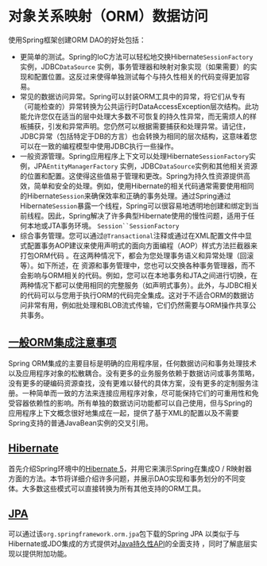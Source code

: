 #   对象关系映射（ORM）数据访问

使用Spring框架创建ORM DAO的好处包括：
-   更简单的测试。Spring的IoC方法可以轻松地交换Hibernate`SessionFactory`实例，JDBC`DataSource` 实例，事务管理器和映射对象实现（如果需要）的实现和配置位置。这反过来使得单独测试每个与持久性相关的代码变得更加容易。
-   常见的数据访问异常。Spring可以封装ORM工具中的异常，将它们从专有（可能检查的）异常转换为公共运行时DataAccessException层次结构。此功能允许您仅在适当的层中处理大多数不可恢复的持久性异常，而无需烦人的样板捕获，引发和异常声明。您仍然可以根据需要捕获和处理异常。请记住，JDBC异常（包括特定于DB的方言）也会转换为相同的层次结构，这意味着您可以在一致的编程模型中使用JDBC执行一些操作。
-   一般资源管理。Spring应用程序上下文可以处理Hibernate`SessionFactory`实例，JPA`EntityManagerFactory` 实例，JDBC`DataSource`实例和其他相关资源的位置和配置。这使得这些值易于管理和更改。Spring为持久性资源提供高效，简单和安全的处理。例如，使用Hibernate的相关代码通常需要使用相同的Hibernate`Session`来确保效率和正确的事务处理。通过Spring通过Hibernate`Session`暴露一个线程，Spring可以很容易地透明地创建和绑定到当前线程。因此，Spring解决了许多典型Hibernate使用的慢性问题，适用于任何本地或JTA事务环境。 `Session``SessionFactory`
-   综合事务管理。您可以通过`@Transactional`注释或通过在XML配置文件中显式配置事务AOP建议来使用声明式的面向方面编程（AOP）样式方法拦截器来打包ORM代码 。在这两种情况下，都会为您处理事务语义和异常处理（回滚等）。如下所述，在 资源和事务管理中，您也可以交换各种事务管理器，而不会影响与ORM相关的代码。例如，您可以在本地事务和JTA之间进行切换，在两种情况下都可以使用相同的完整服务（如声明式事务）。此外，与JDBC相关的代码可以与您用于执行ORM的代码完全集成。这对于不适合ORM的数据访问非常有用，例如批处理和BLOB流式传输，它们仍然需要与ORM操作共享公共事务。


##  [一般ORM集成注意事项](section040100.md)

Spring ORM集成的主要目标是明确的应用程序层，任何数据访问和事务处理技术以及应用程序对象的松散耦合。没有更多的业务服务依赖于数据访问或事务策略，没有更多的硬编码资源查找，没有更难以替代的具体方案，没有更多的定制服务注册。一种简单而一致的方法来连接应用程序对象，尽可能保持它们的可重用性和免受容器依赖性的影响。所有单独的数据访问功能都可以自己使用，但与Spring的应用程序上下文概念很好地集成在一起，提供了基于XML的配置以及不需要Spring支持的普通JavaBean实例的交叉引用。



##  [Hibernate](section040200.md)

首先介绍Spring环境中的[Hibernate 5](http://hibernate.org/)，并用它来演示Spring在集成O / R映射器方面的方法。本节将详细介绍许多问题，并展示DAO实现和事务划分的不同变体。大多数这些模式可以直接转换为所有其他支持的ORM工具。




##  [JPA](section040300.md)

可以通过该`org.springframework.orm.jpa`包下载的Spring JPA 以类似于与Hibernate或JDO集成的方式提供对[Java持久性API](http://www.oracle.com/technetwork/articles/javaee/jpa-137156.html)的全面支持 ，同时了解底层实现以提供附加功能。

